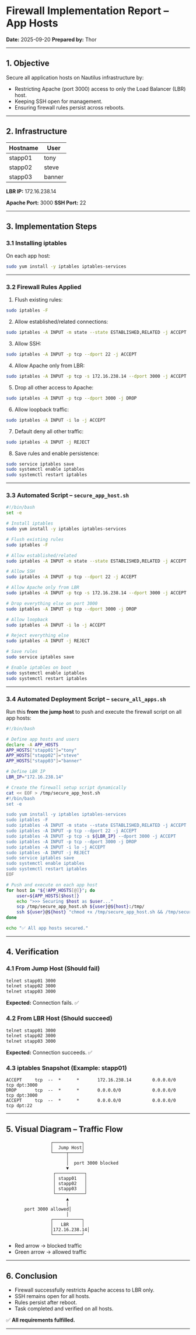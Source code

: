 # Firewall Implementation Report – App Hosts

**Date:** 2025-09-20
**Prepared by:** Thor

---

## 1. Objective

Secure all application hosts on Nautilus infrastructure by:

* Restricting Apache (port 3000) access to only the Load Balancer (LBR) host.
* Keeping SSH open for management.
* Ensuring firewall rules persist across reboots.

---

## 2. Infrastructure

| Hostname | User   |
| -------- | ------ |
| stapp01  | tony   |
| stapp02  | steve  |
| stapp03  | banner |

**LBR IP:** 172.16.238.14

**Apache Port:** 3000
**SSH Port:** 22

---

## 3. Implementation Steps

### 3.1 Installing iptables

On each app host:

```bash
sudo yum install -y iptables iptables-services
```

---

### 3.2 Firewall Rules Applied

1. Flush existing rules:

```bash
sudo iptables -F
```

2. Allow established/related connections:

```bash
sudo iptables -A INPUT -m state --state ESTABLISHED,RELATED -j ACCEPT
```

3. Allow SSH:

```bash
sudo iptables -A INPUT -p tcp --dport 22 -j ACCEPT
```

4. Allow Apache only from LBR:

```bash
sudo iptables -A INPUT -p tcp -s 172.16.238.14 --dport 3000 -j ACCEPT
```

5. Drop all other access to Apache:

```bash
sudo iptables -A INPUT -p tcp --dport 3000 -j DROP
```

6. Allow loopback traffic:

```bash
sudo iptables -A INPUT -i lo -j ACCEPT
```

7. Default deny all other traffic:

```bash
sudo iptables -A INPUT -j REJECT
```

8. Save rules and enable persistence:

```bash
sudo service iptables save
sudo systemctl enable iptables
sudo systemctl restart iptables
```

---

### 3.3 Automated Script – `secure_app_host.sh`

```bash
#!/bin/bash
set -e

# Install iptables
sudo yum install -y iptables iptables-services

# Flush existing rules
sudo iptables -F

# Allow established/related
sudo iptables -A INPUT -m state --state ESTABLISHED,RELATED -j ACCEPT

# Allow SSH
sudo iptables -A INPUT -p tcp --dport 22 -j ACCEPT

# Allow Apache only from LBR
sudo iptables -A INPUT -p tcp -s 172.16.238.14 --dport 3000 -j ACCEPT

# Drop everything else on port 3000
sudo iptables -A INPUT -p tcp --dport 3000 -j DROP

# Allow loopback
sudo iptables -A INPUT -i lo -j ACCEPT

# Reject everything else
sudo iptables -A INPUT -j REJECT

# Save rules
sudo service iptables save

# Enable iptables on boot
sudo systemctl enable iptables
sudo systemctl restart iptables
```

---

### 3.4 Automated Deployment Script – `secure_all_apps.sh`

Run this **from the jump host** to push and execute the firewall script on all app hosts:

```bash
#!/bin/bash

# Define app hosts and users
declare -A APP_HOSTS
APP_HOSTS["stapp01"]="tony"
APP_HOSTS["stapp02"]="steve"
APP_HOSTS["stapp03"]="banner"

# Define LBR IP
LBR_IP="172.16.238.14"

# Create the firewall setup script dynamically
cat << EOF > /tmp/secure_app_host.sh
#!/bin/bash
set -e

sudo yum install -y iptables iptables-services
sudo iptables -F
sudo iptables -A INPUT -m state --state ESTABLISHED,RELATED -j ACCEPT
sudo iptables -A INPUT -p tcp --dport 22 -j ACCEPT
sudo iptables -A INPUT -p tcp -s ${LBR_IP} --dport 3000 -j ACCEPT
sudo iptables -A INPUT -p tcp --dport 3000 -j DROP
sudo iptables -A INPUT -i lo -j ACCEPT
sudo iptables -A INPUT -j REJECT
sudo service iptables save
sudo systemctl enable iptables
sudo systemctl restart iptables
EOF

# Push and execute on each app host
for host in "${!APP_HOSTS[@]}"; do
    user=${APP_HOSTS[$host]}
    echo ">>> Securing $host as $user..."
    scp /tmp/secure_app_host.sh ${user}@${host}:/tmp/
    ssh ${user}@${host} "chmod +x /tmp/secure_app_host.sh && /tmp/secure_app_host.sh"
done

echo "✅ All app hosts secured."
```

---

## 4. Verification

### 4.1 From Jump Host (Should fail)

```bash
telnet stapp01 3000
telnet stapp02 3000
telnet stapp03 3000
```

**Expected:** Connection fails. ✅

### 4.2 From LBR Host (Should succeed)

```bash
telnet stapp01 3000
telnet stapp02 3000
telnet stapp03 3000
```

**Expected:** Connection succeeds. ✅

### 4.3 iptables Snapshot (Example: stapp01)

```
ACCEPT     tcp  --  *      *       172.16.238.14        0.0.0.0/0            tcp dpt:3000
DROP       tcp  --  *      *       0.0.0.0/0            0.0.0.0/0            tcp dpt:3000
ACCEPT     tcp  --  *      *       0.0.0.0/0            0.0.0.0/0            tcp dpt:22
```

---

## 5. Visual Diagram – Traffic Flow

```
                 ┌───────────┐
                 │  Jump Host│
                 └─────┬─────┘
                       │
                       │  port 3000 blocked
                       ▼
                  ┌───────────┐
                  │ stapp01   │
                  │ stapp02   │
                  │ stapp03   │
                  └───────────┘
                       ▲
                       │
       port 3000 allowed│
                       │
                 ┌───────────┐
                 │   LBR     │
                 │172.16.238.14│
                 └───────────┘
```

* Red arrow → blocked traffic
* Green arrow → allowed traffic

---

## 6. Conclusion

* Firewall successfully restricts Apache access to LBR only.
* SSH remains open for all hosts.
* Rules persist after reboot.
* Task completed and verified on all hosts.

✅ **All requirements fulfilled.**

---
